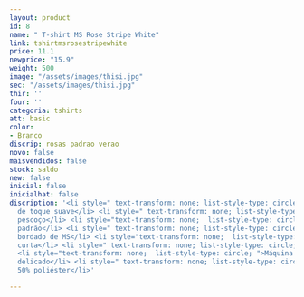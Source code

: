 ```yaml
---
layout: product
id: 8
name: " T-shirt MS Rose Stripe White"
link: tshirtmsrosestripewhite
price: 11.1
newprice: "15.9"
weight: 500
image: "/assets/images/thisi.jpg"
sec: "/assets/images/thisi.jpg"
thir: ''
four: ''
categoria: tshirts
att: basic
color:
- Branco
discrip: rosas padrao verao
novo: false
maisvendidos: false
stock: saldo
new: false
inicial: false
inicialhat: false
discription: '<li style=" text-transform: none; list-style-type: circle; ">Tecido
  de toque suave</li> <li style=" text-transform: none; list-style-type: circle; ">Tripulação
  pescoço</li> <li style="text-transform: none;  list-style-type: circle; ">T-shirt
  padrão</li> <li style=" text-transform: none; list-style-type: circle; ">Logotipo
  bordado de MS</li> <li style="text-transform: none;  list-style-type: circle; ">Manga
  curta</li> <li style=" text-transform: none; list-style-type: circle; ">Bainha curva</li>
  <li style="text-transform: none;  list-style-type: circle; ">Máquina de lavar modo
  delicado</li> <li style=" text-transform: none; list-style-type: circle; ">50% algodão
  50% poliéster</li>'

---
```

